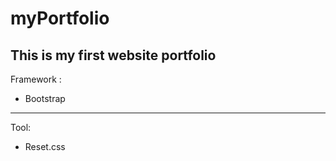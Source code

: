 # myPortfolio
This is my first website portfolio
-------------------------------------------
Framework :
- Bootstrap

-------------------------------------------
Tool:
- Reset.css